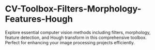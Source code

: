 # CV-Toolbox-Filters-Morphology-Features-Hough
Explore essential computer vision methods including filters, morphology, feature detection, and Hough transform in this comprehensive toolbox. Perfect for enhancing your image processing projects efficiently.
